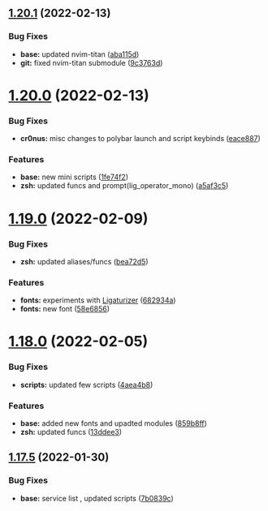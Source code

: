 ## [1.20.1](https://github.com/umgbhalla/dotstow/compare/v1.20.0...v1.20.1) (2022-02-13)


### Bug Fixes

* **base:** updated nvim-titan ([aba115d](https://github.com/umgbhalla/dotstow/commit/aba115d39f7187f7182ff5275eeac3b7407fd93d))
* **git:** fixed nvim-titan submodule ([9c3763d](https://github.com/umgbhalla/dotstow/commit/9c3763d7dffc4974e3e3a851c305944292165f95))



# [1.20.0](https://github.com/umgbhalla/dotstow/compare/v1.19.0...v1.20.0) (2022-02-13)


### Bug Fixes

* **cr0nus:** misc changes to polybar launch and script keybinds ([eace887](https://github.com/umgbhalla/dotstow/commit/eace887f8558b7af35f78d1db4e01a71ba311015))


### Features

* **base:** new mini scripts ([1fe74f2](https://github.com/umgbhalla/dotstow/commit/1fe74f263ff6487d5aa9507f7997989abee3be9e))
* **zsh:** updated funcs and prompt(lig_operator_mono) ([a5af3c5](https://github.com/umgbhalla/dotstow/commit/a5af3c573ad08574c33d04692e0f970edc47001e))



# [1.19.0](https://github.com/umgbhalla/dotstow/compare/v1.18.0...v1.19.0) (2022-02-09)


### Bug Fixes

* **zsh:** updated aliases/funcs ([bea72d5](https://github.com/umgbhalla/dotstow/commit/bea72d5f1d1b0e8162a377959e577947295a440c))


### Features

* **fonts:** experiments with [Ligaturizer](https://github.com/ToxicFrog/Ligaturizer) ([682934a](https://github.com/umgbhalla/dotstow/commit/682934a5f637c259a87753df8772ddfba6a7bee2))
* **fonts:** new font ([58e6856](https://github.com/umgbhalla/dotstow/commit/58e6856dbf918a74255844aaa64a169b3b1e690e))



# [1.18.0](https://github.com/umgbhalla/dotstow/compare/v1.17.5...v1.18.0) (2022-02-05)


### Bug Fixes

* **scripts:** updated few scripts ([4aea4b8](https://github.com/umgbhalla/dotstow/commit/4aea4b82b188bb06a1bbc57ff1c1b4ee4bf8b2ca))


### Features

* **base:** added new fonts and upadted modules ([859b8ff](https://github.com/umgbhalla/dotstow/commit/859b8ffef5fef6932d8ad269dfc92196e28bba4c))
* **zsh:** updated funcs ([13ddee3](https://github.com/umgbhalla/dotstow/commit/13ddee3edb48079e02cc68a017addc7d2c2a8352))



## [1.17.5](https://github.com/umgbhalla/dotstow/compare/v1.17.4...v1.17.5) (2022-01-30)


### Bug Fixes

* **base:** service list , updated scripts ([7b0839c](https://github.com/umgbhalla/dotstow/commit/7b0839c0869d24c6f37c6a77722159f9f1518f66))



